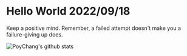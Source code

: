 # Hello World 2022/09/18

Keep a positive mind. Remember, a failed attempt doesn't make you a failure-giving up does.

![PoyChang's github stats](https://github-readme-stats.vercel.app/api?username=poychang&show_icons=true&theme=dracula)
